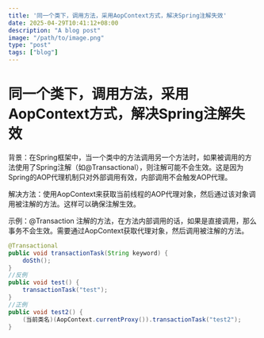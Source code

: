 ```yaml
---
title: '同一个类下，调用方法，采用AopContext方式，解决Spring注解失效'
date: 2025-04-29T10:41:12+08:00
description: "A blog post"
image: "/path/to/image.png"
type: "post"
tags: ["blog"]
---
```


# 同一个类下，调用方法，采用AopContext方式，解决Spring注解失效
背景：在Spring框架中，当一个类中的方法调用另一个方法时，如果被调用的方法使用了Spring注解（如@Transactional），则注解可能不会生效。这是因为Spring的AOP代理机制只对外部调用有效，内部调用不会触发AOP代理。

解决方法：使用AopContext来获取当前线程的AOP代理对象，然后通过该对象调用被注解的方法。这样可以确保注解生效。

示例：@Transaction 注解的方法，在方法内部调用的话，如果是直接调用，那么事务不会生效。需要通过AopContext获取代理对象，然后调用被注解的方法。
```java
@Transactional
public void transactionTask(String keyword) {
    doSth();
}
//反例
public void test() {
    transactionTask("test");
}
//正例
public void test2() {
    (当前类名)(AopContext.currentProxy()).transactionTask("test2");
}
```

